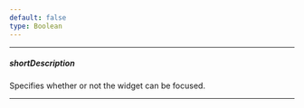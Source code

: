```yaml
---
default: false
type: Boolean
---
```

---
##### shortDescription
Specifies whether or not the widget can be focused.

---
